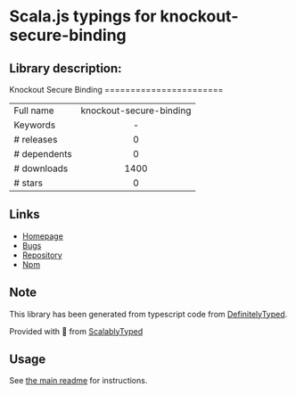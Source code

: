 
# Scala.js typings for knockout-secure-binding


## Library description:
Knockout Secure Binding =======================

|                    |                 |
| ------------------ | :-------------: |
| Full name          | knockout-secure-binding |
| Keywords           | - |
| # releases         | 0 |
| # dependents       | 0 |
| # downloads        | 1400 |
| # stars            | 0 |

## Links
- [Homepage](https://github.com/brianmhunt/knockout-secure-binding)
- [Bugs](https://github.com/brianmhunt/knockout-secure-binding/issues)
- [Repository](https://github.com/brianmhunt/knockout-secure-binding)
- [Npm](https://www.npmjs.com/package/knockout-secure-binding)
    


## Note
This library has been generated from typescript code from [DefinitelyTyped](https://definitelytyped.org).

Provided with :purple_heart: from [ScalablyTyped](https://github.com/oyvindberg/ScalablyTyped)

## Usage
See [the main readme](../../readme.md) for instructions.


